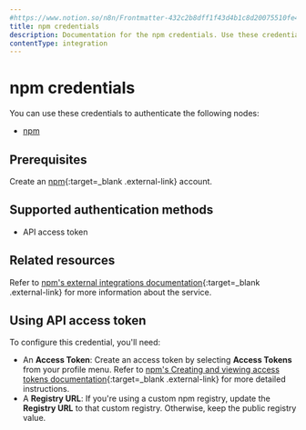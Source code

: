```yaml
---
#https://www.notion.so/n8n/Frontmatter-432c2b8dff1f43d4b1c8d20075510fe4
title: npm credentials
description: Documentation for the npm credentials. Use these credentials to authenticate npm in n8n, a workflow automation platform.
contentType: integration
---
```


# npm credentials

You can use these credentials to authenticate the following nodes:

- [npm](/integrations/builtin/app-nodes/n8n-nodes-base.npm/)

## Prerequisites

Create an [npm](https://www.npmjs.com/){:target=_blank .external-link} account.

## Supported authentication methods

- API access token

## Related resources

Refer to [npm's external integrations documentation](https://docs.npmjs.com/integrations/integrating-npm-with-external-services){:target=_blank .external-link} for more information about the service.

## Using API access token

To configure this credential, you'll need:

- An **Access Token**: Create an access token by selecting **Access Tokens** from your profile menu. Refer to [npm's Creating and viewing access tokens documentation](https://docs.npmjs.com/creating-and-viewing-access-tokens){:target=_blank .external-link} for more detailed instructions.
- A **Registry URL**: If you're using a custom npm registry, update the **Registry URL** to that custom registry. Otherwise, keep the public registry value.

